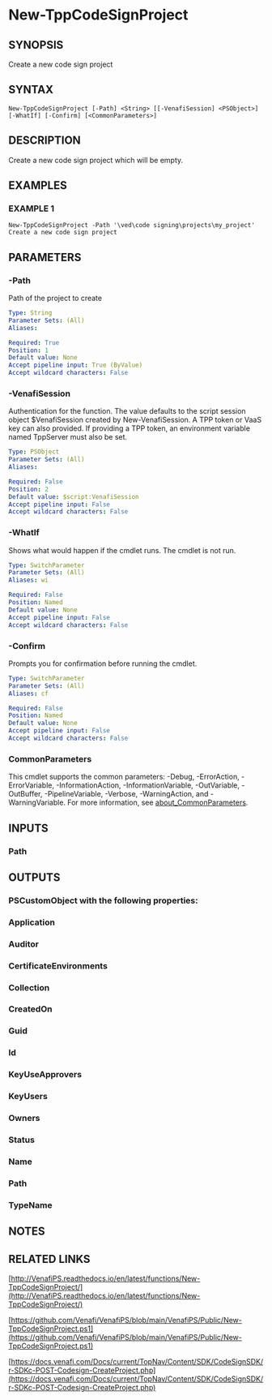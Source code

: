 # New-TppCodeSignProject

## SYNOPSIS
Create a new code sign project

## SYNTAX

```
New-TppCodeSignProject [-Path] <String> [[-VenafiSession] <PSObject>] [-WhatIf] [-Confirm] [<CommonParameters>]
```

## DESCRIPTION
Create a new code sign project which will be empty.

## EXAMPLES

### EXAMPLE 1
```
New-TppCodeSignProject -Path '\ved\code signing\projects\my_project'
Create a new code sign project
```

## PARAMETERS

### -Path
Path of the project to create

```yaml
Type: String
Parameter Sets: (All)
Aliases:

Required: True
Position: 1
Default value: None
Accept pipeline input: True (ByValue)
Accept wildcard characters: False
```

### -VenafiSession
Authentication for the function.
The value defaults to the script session object $VenafiSession created by New-VenafiSession.
A TPP token or VaaS key can also provided.
If providing a TPP token, an environment variable named TppServer must also be set.

```yaml
Type: PSObject
Parameter Sets: (All)
Aliases:

Required: False
Position: 2
Default value: $script:VenafiSession
Accept pipeline input: False
Accept wildcard characters: False
```

### -WhatIf
Shows what would happen if the cmdlet runs.
The cmdlet is not run.

```yaml
Type: SwitchParameter
Parameter Sets: (All)
Aliases: wi

Required: False
Position: Named
Default value: None
Accept pipeline input: False
Accept wildcard characters: False
```

### -Confirm
Prompts you for confirmation before running the cmdlet.

```yaml
Type: SwitchParameter
Parameter Sets: (All)
Aliases: cf

Required: False
Position: Named
Default value: None
Accept pipeline input: False
Accept wildcard characters: False
```

### CommonParameters
This cmdlet supports the common parameters: -Debug, -ErrorAction, -ErrorVariable, -InformationAction, -InformationVariable, -OutVariable, -OutBuffer, -PipelineVariable, -Verbose, -WarningAction, and -WarningVariable. For more information, see [about_CommonParameters](http://go.microsoft.com/fwlink/?LinkID=113216).

## INPUTS

### Path
## OUTPUTS

### PSCustomObject with the following properties:
###     Application
###     Auditor
###     CertificateEnvironments
###     Collection
###     CreatedOn
###     Guid
###     Id
###     KeyUseApprovers
###     KeyUsers
###     Owners
###     Status
###     Name
###     Path
###     TypeName
## NOTES

## RELATED LINKS

[http://VenafiPS.readthedocs.io/en/latest/functions/New-TppCodeSignProject/](http://VenafiPS.readthedocs.io/en/latest/functions/New-TppCodeSignProject/)

[https://github.com/Venafi/VenafiPS/blob/main/VenafiPS/Public/New-TppCodeSignProject.ps1](https://github.com/Venafi/VenafiPS/blob/main/VenafiPS/Public/New-TppCodeSignProject.ps1)

[https://docs.venafi.com/Docs/current/TopNav/Content/SDK/CodeSignSDK/r-SDKc-POST-Codesign-CreateProject.php](https://docs.venafi.com/Docs/current/TopNav/Content/SDK/CodeSignSDK/r-SDKc-POST-Codesign-CreateProject.php)

